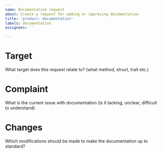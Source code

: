 ```yaml
---
name: Documentation request
about: Create a request for adding or improving documentation
title: 'product: documentation'
labels: documentation
assignees: ''

---
```


# Target
What target does this request relate to? (what method, struct, trait etc.)

# Complaint
What is the current issue with documentation (is it lacking, unclear, difficult to understand)

# Changes
Which modifications should be made to make the documentation up to standard?

